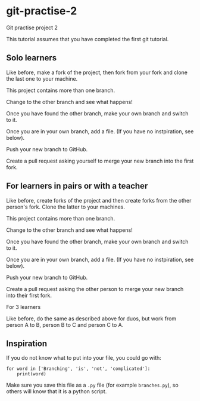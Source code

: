 # git-practise-2
Git practise project 2

This tutorial assumes that you have completed the first git tutorial.

## Solo learners

Like before, make a fork of the project, then fork from your fork and clone the last one to your machine.

This project contains more than one branch.

Change to the other branch and see what happens!

Once you have found the other branch, make your own branch and switch to it.

Once you are in your own branch, add a file. (If you have no instpiration, see below).

Push your new branch to GitHub.

Create a pull request asking yourself to merge your new branch into the first fork.

## For learners in pairs or with a teacher

Like before, create forks of the project and then create forks from the other person's fork. Clone the latter to your machines.

This project contains more than one branch.

Change to the other branch and see what happens!

Once you have found the other branch, make your own branch and switch to it.

Once you are in your own branch, add a file. (If you have no instpiration, see below).

Push your new branch to GitHub.

Create a pull request asking the other person to merge your new branch into their first fork.

For 3 learners

Like before, do the same as described above for duos, but work from person A to B, person B to C and person C to A.

## Inspiration

If you do not know what to put into your file, you could go with:

```
for word in ['Branching', 'is', 'not', 'complicated']:
    print(word)
```

Make sure you save this file as a `.py` file (for example `branches.py`), so others will know that it is a python script.
